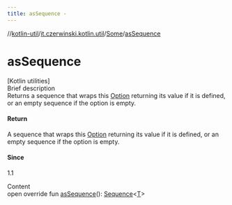 ```yaml
---
title: asSequence -
---
```

//[kotlin-util](../../index.md)/[it.czerwinski.kotlin.util](../index.md)/[Some](index.md)/[asSequence](as-sequence.md)



# asSequence  
[Kotlin utilities]  
Brief description  
Returns a sequence that wraps this [Option](../-option/index.md) returning its value if it is defined, or an empty sequence if the option is empty.  
  


#### Return  
A sequence that wraps this [Option](../-option/index.md) returning its value if it is defined, or an empty sequence if the option is empty.  
  


#### Since  
1.1  
  
  
Content  
open override fun [asSequence](as-sequence.md)(): [Sequence](https://kotlinlang.org/api/latest/jvm/stdlib/kotlin.sequences/-sequence/index.html)<[T](index.md)>  



